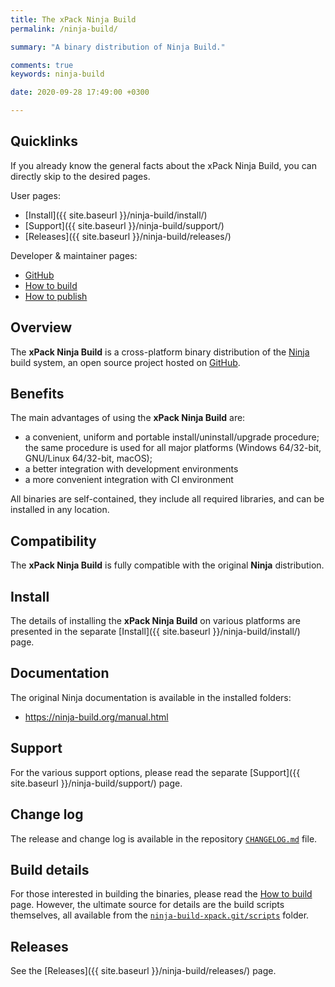 ```yaml
---
title: The xPack Ninja Build
permalink: /ninja-build/

summary: "A binary distribution of Ninja Build."

comments: true
keywords: ninja-build

date: 2020-09-28 17:49:00 +0300

---
```


## Quicklinks

If you already know the general facts about the xPack Ninja Build, you can
directly skip to the desired pages.

User pages:

- [Install]({{ site.baseurl }}/ninja-build/install/)
- [Support]({{ site.baseurl }}/ninja-build/support/)
- [Releases]({{ site.baseurl }}/ninja-build/releases/)

Developer & maintainer pages:

- [GitHub](https://github.com/xpack-dev-tools/ninja-build-xpack)
- [How to build](https://github.com/xpack-dev-tools/ninja-build-xpack/blob/xpack/README-BUILD.md)
- [How to publish](https://github.com/xpack-dev-tools/ninja-build-xpack/blob/xpack/README-PUBLISH.md)

## Overview

The **xPack Ninja Build** is a cross-platform binary distribution of the
[Ninja](https://ninja-build.org) build system,
an open source project hosted on
[GitHub](https://github.com/ninja-build/ninja/).

## Benefits

The main advantages of using the **xPack Ninja Build** are:

- a convenient, uniform and portable install/uninstall/upgrade procedure;
  the same procedure is used for all major
  platforms (Windows 64/32-bit, GNU/Linux 64/32-bit, macOS);
- a better integration with development environments
- a more convenient integration with CI environment

All binaries are self-contained, they include all required libraries,
and can be installed in any location.

## Compatibility

The **xPack Ninja Build** is fully compatible with the original **Ninja**
distribution.

## Install

The details of installing the **xPack Ninja Build** on various platforms are
presented in the separate
[Install]({{ site.baseurl }}/ninja-build/install/) page.

## Documentation

The original Ninja documentation is available in the installed folders:

- https://ninja-build.org/manual.html

## Support

For the various support options, please read the separate
[Support]({{ site.baseurl }}/ninja-build/support/) page.

## Change log

The release and change log is available in the repository
[`CHANGELOG.md`](https://github.com/xpack-dev-tools/ninja-build-xpack/blob/xpack/CHANGELOG.md) file.

## Build details

For those interested in building the binaries, please read the
[How to build](https://github.com/xpack-dev-tools/ninja-build-xpack/blob/xpack/README-BUILD.md)
page.
However, the ultimate source for details are the build scripts themselves,
all available from the
[`ninja-build-xpack.git/scripts`](https://github.com/xpack-dev-tools/ninja-build-xpack/tree/xpack/scripts/)
folder.

## Releases

See the [Releases]({{ site.baseurl }}/ninja-build/releases/) page.
